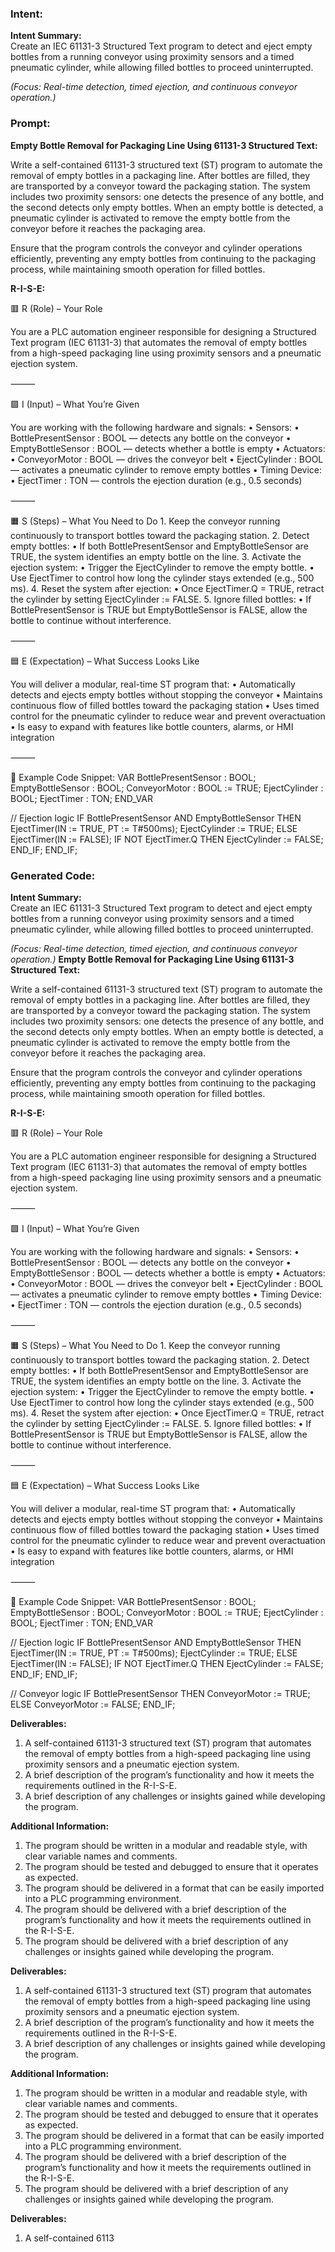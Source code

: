 ### Intent:
**Intent Summary:**  
Create an IEC 61131-3 Structured Text program to detect and eject empty bottles from a running conveyor using proximity sensors and a timed pneumatic cylinder, while allowing filled bottles to proceed uninterrupted.  

*(Focus: Real-time detection, timed ejection, and continuous conveyor operation.)*

### Prompt:
**Empty Bottle Removal for Packaging Line Using 61131-3 Structured Text:**

Write a self-contained 61131-3 structured text (ST) program to automate the removal of empty bottles in a packaging line. After bottles are filled, they are transported by a conveyor toward the packaging station. The system includes two proximity sensors: one detects the presence of any bottle, and the second detects only empty bottles. When an empty bottle is detected, a pneumatic cylinder is activated to remove the empty bottle from the conveyor before it reaches the packaging area.

Ensure that the program controls the conveyor and cylinder operations efficiently, preventing any empty bottles from continuing to the packaging process, while maintaining smooth operation for filled bottles.

**R-I-S-E:**

🟥 R (Role) – Your Role

You are a PLC automation engineer responsible for designing a Structured Text program (IEC 61131-3) that automates the removal of empty bottles from a high-speed packaging line using proximity sensors and a pneumatic ejection system.

⸻

🟩 I (Input) – What You’re Given

You are working with the following hardware and signals:
	•	Sensors:
	•	BottlePresentSensor : BOOL — detects any bottle on the conveyor
	•	EmptyBottleSensor : BOOL — detects whether a bottle is empty
	•	Actuators:
	•	ConveyorMotor : BOOL — drives the conveyor belt
	•	EjectCylinder : BOOL — activates a pneumatic cylinder to remove empty bottles
	•	Timing Device:
	•	EjectTimer : TON — controls the ejection duration (e.g., 0.5 seconds)

⸻

🟧 S (Steps) – What You Need to Do
	1.	Keep the conveyor running continuously to transport bottles toward the packaging station.
	2.	Detect empty bottles:
	•	If both BottlePresentSensor and EmptyBottleSensor are TRUE, the system identifies an empty bottle on the line.
	3.	Activate the ejection system:
	•	Trigger the EjectCylinder to remove the empty bottle.
	•	Use EjectTimer to control how long the cylinder stays extended (e.g., 500 ms).
	4.	Reset the system after ejection:
	•	Once EjectTimer.Q = TRUE, retract the cylinder by setting EjectCylinder := FALSE.
	5.	Ignore filled bottles:
	•	If BottlePresentSensor is TRUE but EmptyBottleSensor is FALSE, allow the bottle to continue without interference.

⸻

🟦 E (Expectation) – What Success Looks Like

You will deliver a modular, real-time ST program that:
	•	Automatically detects and ejects empty bottles without stopping the conveyor
	•	Maintains continuous flow of filled bottles toward the packaging station
	•	Uses timed control for the pneumatic cylinder to reduce wear and prevent overactuation
	•	Is easy to expand with features like bottle counters, alarms, or HMI integration

⸻

🔧 Example Code Snippet:
VAR
    BottlePresentSensor : BOOL;
    EmptyBottleSensor : BOOL;
    ConveyorMotor : BOOL := TRUE;
    EjectCylinder : BOOL;
    EjectTimer : TON;
END_VAR

// Ejection logic
IF BottlePresentSensor AND EmptyBottleSensor THEN
    EjectTimer(IN := TRUE, PT := T#500ms);
    EjectCylinder := TRUE;
ELSE
    EjectTimer(IN := FALSE);
    IF NOT EjectTimer.Q THEN
        EjectCylinder := FALSE;
    END_IF;
END_IF;

### Generated Code:
**Intent Summary:**  
Create an IEC 61131-3 Structured Text program to detect and eject empty bottles from a running conveyor using proximity sensors and a timed pneumatic cylinder, while allowing filled bottles to proceed uninterrupted.  

*(Focus: Real-time detection, timed ejection, and continuous conveyor operation.)*
**Empty Bottle Removal for Packaging Line Using 61131-3 Structured Text:**

Write a self-contained 61131-3 structured text (ST) program to automate the removal of empty bottles in a packaging line. After bottles are filled, they are transported by a conveyor toward the packaging station. The system includes two proximity sensors: one detects the presence of any bottle, and the second detects only empty bottles. When an empty bottle is detected, a pneumatic cylinder is activated to remove the empty bottle from the conveyor before it reaches the packaging area.

Ensure that the program controls the conveyor and cylinder operations efficiently, preventing any empty bottles from continuing to the packaging process, while maintaining smooth operation for filled bottles.

**R-I-S-E:**

🟥 R (Role) – Your Role

You are a PLC automation engineer responsible for designing a Structured Text program (IEC 61131-3) that automates the removal of empty bottles from a high-speed packaging line using proximity sensors and a pneumatic ejection system.

⸻

🟩 I (Input) – What You’re Given

You are working with the following hardware and signals:
	•	Sensors:
	•	BottlePresentSensor : BOOL — detects any bottle on the conveyor
	•	EmptyBottleSensor : BOOL — detects whether a bottle is empty
	•	Actuators:
	•	ConveyorMotor : BOOL — drives the conveyor belt
	•	EjectCylinder : BOOL — activates a pneumatic cylinder to remove empty bottles
	•	Timing Device:
	•	EjectTimer : TON — controls the ejection duration (e.g., 0.5 seconds)

⸻

🟧 S (Steps) – What You Need to Do
	1.	Keep the conveyor running continuously to transport bottles toward the packaging station.
	2.	Detect empty bottles:
	•	If both BottlePresentSensor and EmptyBottleSensor are TRUE, the system identifies an empty bottle on the line.
	3.	Activate the ejection system:
	•	Trigger the EjectCylinder to remove the empty bottle.
	•	Use EjectTimer to control how long the cylinder stays extended (e.g., 500 ms).
	4.	Reset the system after ejection:
	•	Once EjectTimer.Q = TRUE, retract the cylinder by setting EjectCylinder := FALSE.
	5.	Ignore filled bottles:
	•	If BottlePresentSensor is TRUE but EmptyBottleSensor is FALSE, allow the bottle to continue without interference.

⸻

🟦 E (Expectation) – What Success Looks Like

You will deliver a modular, real-time ST program that:
	•	Automatically detects and ejects empty bottles without stopping the conveyor
	•	Maintains continuous flow of filled bottles toward the packaging station
	•	Uses timed control for the pneumatic cylinder to reduce wear and prevent overactuation
	•	Is easy to expand with features like bottle counters, alarms, or HMI integration

⸻

🔧 Example Code Snippet:
VAR
    BottlePresentSensor : BOOL;
    EmptyBottleSensor : BOOL;
    ConveyorMotor : BOOL := TRUE;
    EjectCylinder : BOOL;
    EjectTimer : TON;
END_VAR

// Ejection logic
IF BottlePresentSensor AND EmptyBottleSensor THEN
    EjectTimer(IN := TRUE, PT := T#500ms);
    EjectCylinder := TRUE;
ELSE
    EjectTimer(IN := FALSE);
    IF NOT EjectTimer.Q THEN
        EjectCylinder := FALSE;
    END_IF;
END_IF;

// Conveyor logic
IF BottlePresentSensor THEN
    ConveyorMotor := TRUE;
ELSE
    ConveyorMotor := FALSE;
END_IF;

**Deliverables:**

1.	A self-contained 61131-3 structured text (ST) program that automates the removal of empty bottles from a high-speed packaging line using proximity sensors and a pneumatic ejection system.
2.	A brief description of the program’s functionality and how it meets the requirements outlined in the R-I-S-E.
3.	A brief description of any challenges or insights gained while developing the program.

**Additional Information:**

1.	The program should be written in a modular and readable style, with clear variable names and comments.
2.	The program should be tested and debugged to ensure that it operates as expected.
3.	The program should be delivered in a format that can be easily imported into a PLC programming environment.
4.	The program should be delivered with a brief description of the program’s functionality and how it meets the requirements outlined in the R-I-S-E.
5.	The program should be delivered with a brief description of any challenges or insights gained while developing the program.

**Deliverables:**

1.	A self-contained 61131-3 structured text (ST) program that automates the removal of empty bottles from a high-speed packaging line using proximity sensors and a pneumatic ejection system.
2.	A brief description of the program’s functionality and how it meets the requirements outlined in the R-I-S-E.
3.	A brief description of any challenges or insights gained while developing the program.

**Additional Information:**

1.	The program should be written in a modular and readable style, with clear variable names and comments.
2.	The program should be tested and debugged to ensure that it operates as expected.
3.	The program should be delivered in a format that can be easily imported into a PLC programming environment.
4.	The program should be delivered with a brief description of the program’s functionality and how it meets the requirements outlined in the R-I-S-E.
5.	The program should be delivered with a brief description of any challenges or insights gained while developing the program.

**Deliverables:**

1.	A self-contained 6113

